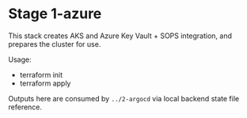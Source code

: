 # Stage 1-azure

This stack creates AKS and Azure Key Vault + SOPS integration, and prepares the cluster for use.

Usage:

- terraform init
- terraform apply

Outputs here are consumed by `../2-argocd` via local backend state file reference.
